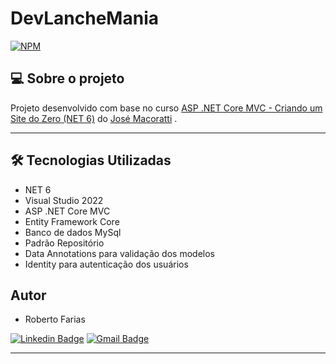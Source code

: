# DevLancheMania
[![NPM](https://img.shields.io/npm/l/react)](https://github.com/RobertoFarias1989/Plataforma-para-desenvoldedores-freelancers/blob/master/license) 



## 💻 Sobre o projeto


Projeto desenvolvido com base no curso [ASP .NET Core MVC - Criando um Site do Zero (NET 6)](https://www.macoratti.net/curso_aspnetcore_mvc_fazap.htm) do [José Macoratti](linkedin.com/in/jose-macoratti-2507156a) .

---

## 🛠 Tecnologias Utilizadas

- NET 6
- Visual Studio 2022
- ASP .NET Core MVC
- Entity Framework Core
- Banco de dados MySql
- Padrão Repositório
- Data Annotations para validação dos modelos
- Identity para autenticação dos usuários


## Autor

- Roberto Farias

[![Linkedin Badge](https://img.shields.io/badge/-Roberto_Farias-blue?style=flat-square&logo=Linkedin&logoColor=white&link=https://https://www.linkedin.com/in/robertofarias1989/)](https://www.linkedin.com/in/robertofarias1989/)
[![Gmail Badge](https://img.shields.io/badge/-robertosf1989@gmail.com-c14438?style=flat-square&logo=Gmail&logoColor=white&link=mailto:math.henry04@hotmail.com)](mailto:robertosf1989@gmail.com)

---
